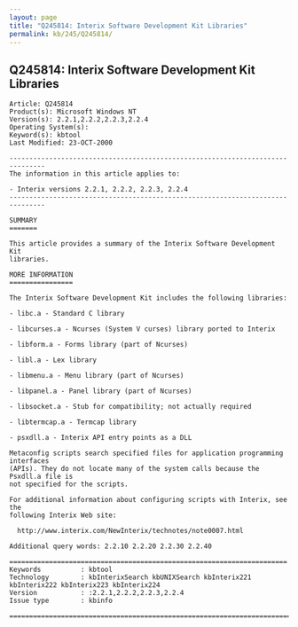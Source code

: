```yaml
---
layout: page
title: "Q245814: Interix Software Development Kit Libraries"
permalink: kb/245/Q245814/
---
```


## Q245814: Interix Software Development Kit Libraries

	Article: Q245814
	Product(s): Microsoft Windows NT
	Version(s): 2.2.1,2.2.2,2.2.3,2.2.4
	Operating System(s): 
	Keyword(s): kbtool
	Last Modified: 23-OCT-2000
	
	-------------------------------------------------------------------------------
	The information in this article applies to:
	
	- Interix versions 2.2.1, 2.2.2, 2.2.3, 2.2.4 
	-------------------------------------------------------------------------------
	
	SUMMARY
	=======
	
	This article provides a summary of the Interix Software Development Kit
	libraries.
	
	MORE INFORMATION
	================
	
	The Interix Software Development Kit includes the following libraries:
	
	- libc.a - Standard C library
	
	- libcurses.a - Ncurses (System V curses) library ported to Interix
	
	- libform.a - Forms library (part of Ncurses)
	
	- libl.a - Lex library
	
	- libmenu.a - Menu library (part of Ncurses)
	
	- libpanel.a - Panel library (part of Ncurses)
	
	- libsocket.a - Stub for compatibility; not actually required
	
	- libtermcap.a - Termcap library
	
	- psxdll.a - Interix API entry points as a DLL
	
	Metaconfig scripts search specified files for application programming interfaces
	(APIs). They do not locate many of the system calls because the Psxdll.a file is
	not specified for the scripts.
	
	For additional information about configuring scripts with Interix, see the
	following Interix Web site:
	
	  http://www.interix.com/NewInterix/technotes/note0007.html
	
	Additional query words: 2.2.10 2.2.20 2.2.30 2.2.40
	
	======================================================================
	Keywords          : kbtool 
	Technology        : kbInterixSearch kbUNIXSearch kbInterix221 kbInterix222 kbInterix223 kbInterix224
	Version           : :2.2.1,2.2.2,2.2.3,2.2.4
	Issue type        : kbinfo
	
	=============================================================================
	
